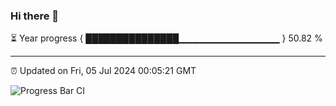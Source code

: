 ### Hi there 👋

⏳ Year progress { ███████████████▁▁▁▁▁▁▁▁▁▁▁▁▁▁▁ } 50.82 %

---

⏰ Updated on Fri, 05 Jul 2024 00:05:21 GMT

![Progress Bar CI](https://github.com/liununu/liununu/workflows/Progress%20Bar%20CI/badge.svg)
